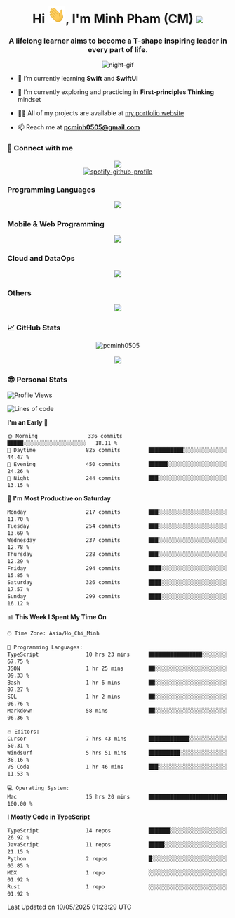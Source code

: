 <h1 align="center">Hi <img src="https://raw.githubusercontent.com/ABSphreak/ABSphreak/master/gifs/Hi.gif" width="40px" />, I'm Minh Pham (CM) <img src="https://media.giphy.com/media/1ynCEtlgMPAeNAqdnu/giphy.gif" width="20px" /> </h1>
<h3 align="center">A lifelong learner aims to become a T-shape inspiring leader in every part of life.</h3>

<p align="center">
  <img src="https://media.giphy.com/media/xUA7bdpLxQhsSQdyog/giphy.gif" alt="night-gif" height="200em"/>
</p>

- 🌱 I’m currently learning **Swift** and **SwiftUI**

- 🔭 I’m currently exploring and practicing in **First-principles Thinking** mindset

- 👨‍💻 All of my projects are available at [my portfolio website](https://pcminh0505.vercel.app/)

- 📫 Reach me at **pcminh0505@gmail.com**


<h3 align="left">🧬 Connect with me</h3>
<p align="center">
<a href="https://linkedin.com/in/pcminh0505" target="blank"><img align="center" src="https://img.shields.io/badge/linkedin-%230077B5.svg?style=for-the-badge&logo=linkedin&logoColor=white" /></a>
<br/>
<a href="https://spotify-github-profile.kittinanx.com/api/view?uid=217d5ndg2rakxarcnspwomj7q&redirect=true">
  <img height="350em" src="https://spotify-github-profile.kittinanx.com/api/view?uid=217d5ndg2rakxarcnspwomj7q&cover_image=true&theme=default&bar_color_cover=true" alt="spotify-github-profile" />
</a>
</p>

<h3 align="left">Programming Languages</h3>
<p align="center">
  <a href="https://skillicons.dev">
    <img src="https://skillicons.dev/icons?i=py,ts,go,rust,java,swift,dart,solidity,cpp" />
  </a>
</p>

<h3 align="left">Mobile & Web Programming</h3>
<p align="center">
  <a href="https://skillicons.dev">
    <img src="https://skillicons.dev/icons?i=react,nextjs,flutter,graphql,fastapi,nodejs,spring,postgres,mongodb" />
  </a>
</p>

<h3 align="left">Cloud and DataOps</h3>
<p align="center">
  <a href="https://skillicons.dev">
     <img src="https://skillicons.dev/icons?i=aws,firebase,gcp,supabase,vercel,docker,kafka,redis,cassandra" />
  </a>
</p>

<h3 align="left">Others</h3>
<p align="center">
  <a href="https://skillicons.dev">
    <img src="https://skillicons.dev/icons?i=apple,anaconda,vscode,figma,postman,notion,obsidian" />
  </a>
</p>

<h3 align="left">📈 GitHub Stats</h3>

<p align="center">
<img height="180em" src="https://github-readme-stats.vercel.app/api?username=pcminh0505&count_private=true&show_icons=true&include_all_commits=true&theme=ayu-mirage&show_icons=true&locale=en" alt="pcminh0505" />
<br/><br/>
<img src="https://github-profile-trophy.vercel.app/?username=pcminh0505&theme=onedark&rank=SECRET,SSS,SS,S,AAA,AA,A&column=3" />
</p>

<h3 align="left">😎 Personal Stats</h3>

<!--START_SECTION:waka-->
![Profile Views](http://img.shields.io/badge/Profile%20Views-0-blue)

![Lines of code](https://img.shields.io/badge/From%20Hello%20World%20I%27ve%20Written-16.7%20million%20lines%20of%20code-blue)

**I'm an Early 🐤** 

```text
🌞 Morning                336 commits         █████░░░░░░░░░░░░░░░░░░░░   18.11 % 
🌆 Daytime                825 commits         ███████████░░░░░░░░░░░░░░   44.47 % 
🌃 Evening                450 commits         ██████░░░░░░░░░░░░░░░░░░░   24.26 % 
🌙 Night                  244 commits         ███░░░░░░░░░░░░░░░░░░░░░░   13.15 % 
```
📅 **I'm Most Productive on Saturday** 

```text
Monday                   217 commits         ███░░░░░░░░░░░░░░░░░░░░░░   11.70 % 
Tuesday                  254 commits         ███░░░░░░░░░░░░░░░░░░░░░░   13.69 % 
Wednesday                237 commits         ███░░░░░░░░░░░░░░░░░░░░░░   12.78 % 
Thursday                 228 commits         ███░░░░░░░░░░░░░░░░░░░░░░   12.29 % 
Friday                   294 commits         ████░░░░░░░░░░░░░░░░░░░░░   15.85 % 
Saturday                 326 commits         ████░░░░░░░░░░░░░░░░░░░░░   17.57 % 
Sunday                   299 commits         ████░░░░░░░░░░░░░░░░░░░░░   16.12 % 
```


📊 **This Week I Spent My Time On** 

```text
🕑︎ Time Zone: Asia/Ho_Chi_Minh

💬 Programming Languages: 
TypeScript               10 hrs 23 mins      █████████████████░░░░░░░░   67.75 % 
JSON                     1 hr 25 mins        ██░░░░░░░░░░░░░░░░░░░░░░░   09.33 % 
Bash                     1 hr 6 mins         ██░░░░░░░░░░░░░░░░░░░░░░░   07.27 % 
SQL                      1 hr 2 mins         ██░░░░░░░░░░░░░░░░░░░░░░░   06.76 % 
Markdown                 58 mins             ██░░░░░░░░░░░░░░░░░░░░░░░   06.36 % 

🔥 Editors: 
Cursor                   7 hrs 43 mins       █████████████░░░░░░░░░░░░   50.31 % 
Windsurf                 5 hrs 51 mins       ██████████░░░░░░░░░░░░░░░   38.16 % 
VS Code                  1 hr 46 mins        ███░░░░░░░░░░░░░░░░░░░░░░   11.53 % 

💻 Operating System: 
Mac                      15 hrs 20 mins      █████████████████████████   100.00 % 
```

**I Mostly Code in TypeScript** 

```text
TypeScript               14 repos            ███████░░░░░░░░░░░░░░░░░░   26.92 % 
JavaScript               11 repos            █████░░░░░░░░░░░░░░░░░░░░   21.15 % 
Python                   2 repos             █░░░░░░░░░░░░░░░░░░░░░░░░   03.85 % 
MDX                      1 repo              ░░░░░░░░░░░░░░░░░░░░░░░░░   01.92 % 
Rust                     1 repo              ░░░░░░░░░░░░░░░░░░░░░░░░░   01.92 % 
```




 Last Updated on 10/05/2025 01:23:29 UTC
<!--END_SECTION:waka-->

